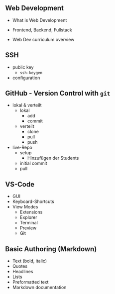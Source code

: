 ## Web Development
- What is Web Development
- Frontend, Backend, Fullstack

- Web Dev curriculum overview

## SSH
- public key
  - `ssh-keygen`
- configuration

## GitHub - Version Control with `git`
- lokal & verteilt
  - lokal
    - add
    - commit
  - verteilt
    - clone
    - pull
    - push
- live-Repo
  - setup
    - Hinzufügen der Students
  - initial commit
  - pull


## VS-Code
- GUI
- Keyboard-Shortcuts
- View Modes
    - Extensions
    - Explorer
    - Terminal
    - Preview
    - Git

## Basic Authoring (Markdown)
- Text (bold, italic)
- Quotes
- Headlines
- Lists
- Preformatted text
- Markdown documentation
